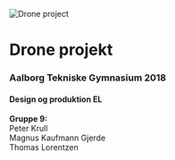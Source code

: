 ![Drone project](https://tlorentzen.net/img/drone.png "Drone project")
# Drone projekt
### Aalborg Tekniske Gymnasium 2018
#### Design og produktion EL

**Gruppe 9:**<br>
Peter Krull<br>
Magnus Kaufmann Gjerde<br>
Thomas Lorentzen
